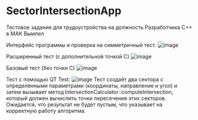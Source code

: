 # SectorIntersectionApp
Тестовое задание для трудоустройства на должность Разработчика C++ в МАК Вымпел


Интерфейс программы и проверка на симметричный тест.
![image](https://github.com/user-attachments/assets/1bd326a2-1750-4f54-ab30-6241f628a25c)


Расширенный тест (с дополнительной точкой C)
![image](https://github.com/user-attachments/assets/c39b20ee-af47-45cd-ba37-2cdec94c2500)


Базовый тест (без точки C)
![image](https://github.com/user-attachments/assets/2b22e2f5-1366-4c0c-b58a-0b045d1832fe)

Тест с помощью QT Test:
![image](https://github.com/user-attachments/assets/046e9424-fd20-40cb-9a61-2f026ae41e5b)
Тест создаёт два сектора с определёнными параметрами (координаты, направление и угол) и затем вызывает метод IntersectionCalculator::computeIntersection, который должен вычислить точки пересечения этих секторов. Ожидается, что результат не будет пустым, что указывает на корректную работу алгоритма.

